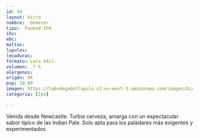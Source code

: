 ```yaml
---
id: 44
layout: birra
nombre:  Demeter
tipo:  Funked IPA
ibu: 
ebc:
maltas: 
lupulos: 
levaduras: 
formato: Lata 44cl.
volumen:  7 %
alergenos: 
origen: UK
pvp: 10.00
imagen: https://labodegadellupulo.s3.eu-west-3.amazonaws.com/images/birras/demeter.jpg
categoria: [Ipa]

---
```

Venida desde Newcastle. Turbia cerveza, amarga con un espectacular sabor típico de las Indian Pale. Solo apta para los paladares más exigentes y experimentados




























